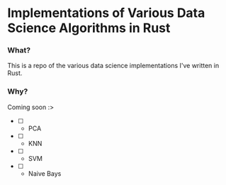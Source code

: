 # Implementations of Various Data Science Algorithms in Rust

### What?
This is a repo of the various data science implementations I've written in Rust.

### Why?
Coming soon :>

- [ ] - PCA 
- [ ] - KNN
- [ ] - SVM
- [ ] - Naive Bays

